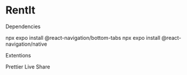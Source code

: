 # RentIt


Dependencies

npx expo install @react-navigation/bottom-tabs 
npx expo install @react-navigation/native

Extentions

Prettier
Live Share